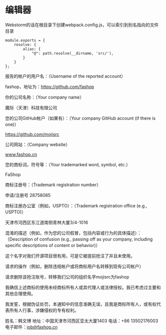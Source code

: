 # 编辑器

Webstorm的话在根目录下创建webpack.config.js，可以索引到别名指向的文件目录

```
module.exports = {
    resolve: {
        alias: {
            "@": path.resolve(__dirname, 'src/'),
        }
    }
};

```





报告的帐户的用户名：（Username of the reported account）

fashop，地址为：https://github.com/fashop



你的公司名称：（Your company name）

魔际（天津）科技有限公司



您的公司GitHub帐户（如果有）：（Your company GitHub account (if there is one)）

https://github.com/mojisrc



公司网站：（Company website）

www.fashop.cn



您的商标词，符号等：（Your trademarked word, symbol, etc.）

FaShop



商标注册号：（Trademark registration number）

申请/注册号	28758085



商标注册办公室（例如，USPTO）：（Trademark registration office (e.g., USPTO)）

天津市河西区东江道南侧青林大厦3/4-1016



混淆的描述（例如，作为您的公司假冒，包括内容或行为的具体描述）：（Description of confusion (e.g., passing off as your company, including specific descriptions of content or behavior)）

这个名字对我们开源项目很有用，可是它被提前抢注了并且未使用。



请求的操作（例如，删除违规帐户或将商标用户名转移到现有公司帐户）

请求删除该抢注账号，转移我们公司的组织名字mojisrc为fashop



我确信上述商标的使用未经商标所有人或其代理人或法律授权。我已考虑过主要和其他合理使用。

我发誓，根据伪证处罚，本通知中的信息准确无误，且我是商标所有人，或有权代表所有人行事，涉嫌侵权的专有权利。


姓名：韩文博
地址：中国天津市河西区亚太大厦1403
电话：+86 13502176003
电子邮件：job@fashop.cn